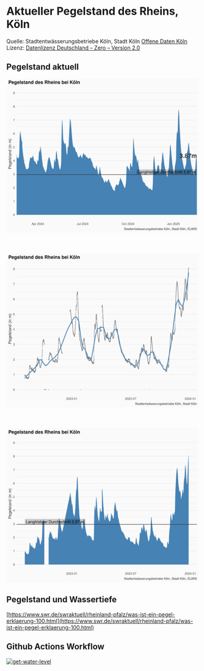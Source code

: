 # Aktueller Pegelstand des Rheins, Köln

Quelle: Stadtentwässerungsbetriebe Köln, Stadt Köln [Offene Daten Köln](https://www.offenedaten-koeln.de/dataset/resource/2c576a84-337d-483f-ae72-15c9527049b5)<br>
Lizenz: [Datenlizenz Deutschland – Zero – Version 2.0](https://www.govdata.de/dl-de/zero-2-0)

## Pegelstand aktuell


![Wasserpegel](plots/wasserpegel-live-reference-1y.png)
<br><br>
<br><br>
![Wasserpegel](plots/wasserpegel-live-smoothed.png)
<br><br>
<br><br>
![Wasserpegel](plots/wasserpegel-live-reference.png)

## Pegelstand und Wassertiefe

[https://www.swr.de/swraktuell/rheinland-pfalz/was-ist-ein-pegel-erklaerung-100.html](https://www.swr.de/swraktuell/rheinland-pfalz/was-ist-ein-pegel-erklaerung-100.html)

## Github Actions Workflow
<!-- badges: start -->
[![get-water-level](https://github.com/bydata/rhein-pegel-koeln/actions/workflows/fetch-data.yaml/badge.svg)](https://github.com/bydata/rhein-pegel-koeln/actions/workflows/fetch-data.yaml)
<!-- badges: end -->
